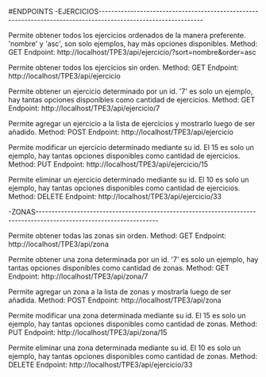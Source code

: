 #ENDPOINTS
-EJERCICIOS---------------------------------------------------------------------------------------------------------------

Permite obtener todos los ejercicios ordenados de la manera preferente. 'nombre' y 'asc', son solo ejemplos, hay más opciones disponibles.
Method: GET 
Endpoint: http://localhost/TPE3/api/ejercicio/?sort=nombre&order=asc

Permite obtener todos los ejercicios sin orden. 
Method: GET
Endpoint: http://localhost/TPE3/api/ejercicio

Permite obtener un ejercicio determinado por un id. '7' es solo un ejemplo, hay tantas opciones disponibles como cantidad de ejercicios.
Method: GET
Endpoint: http://localhost/TPE3/api/ejercicio/7

Permite agregar un ejercicio a la lista de ejercicios y mostrarlo luego de ser añadido.
Method: POST
Endpoint: http://localhost/TPE3/api/ejercicio

Permite modificar un ejercicio determinado mediante su id. El 15 es solo un ejemplo, hay tantas opciones disponibles como cantidad de ejercicios.
Method: PUT
Endpoint: http://localhost/TPE3/api/ejercicio/15

Permite eliminar un ejercicio determinado mediante su id. El 10 es solo un ejemplo, hay tantas opciones disponibles como cantidad de ejercicios.
Method: DELETE
Endpoint: http://localhost/TPE3/api/ejercicio/33



-ZONAS--------------------------------------------------------------------------------------------------------------------

Permite obtener todas las zonas sin orden. 
Method: GET
Endpoint: http://localhost/TPE3/api/zona

Permite obtener una zona determinada por un id. '7' es solo un ejemplo, hay tantas opciones disponibles como cantidad de zonas.
Method: GET
Endpoint: http://localhost/TPE3/api/zona/7

Permite agregar un zona a la lista de zonas y mostrarla luego de ser añadida.
Method: POST
Endpoint: http://localhost/TPE3/api/zona

Permite modificar una zona determinada mediante su id. El 15 es solo un ejemplo, hay tantas opciones disponibles como cantidad de zonas.
Method: PUT
Endpoint: http://localhost/TPE3/api/zona/15

Permite eliminar una zona determinada mediante su id. El 10 es solo un ejemplo, hay tantas opciones disponibles como cantidad de zonas.
Method: DELETE
Endpoint: http://localhost/TPE3/api/ejercicio/33


